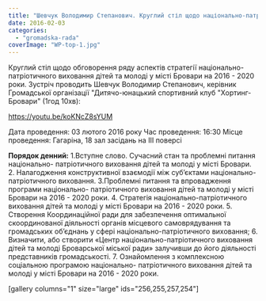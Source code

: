 ```yaml
---
title: "Шевчук Володимир Степанович. Круглий стіл щодо національно-патріотичного виховання дітей та молоді у місті Бровари"
date: 2016-02-03
categories: 
  - "gromadska-rada"
coverImage: "WP-top-1.jpg"
---
```


Круглий стіл щодо обговорення ряду аспектів стратегії національно-патріотичного виховання дітей та молоді у місті Бровари на 2016 - 2020 роки. Зустріч проводить Шевчук Володимир Степанович, керівник Громадської організації "Дитячо-юнацький спортивний клуб "Хортинг-Бровари" (1год 10хв):<!--more-->

https://youtu.be/koKNcZ8sYUM

Дата проведення: 03 лютого 2016 року Час проведення: 16:30 Місце проведення: Гагаріна, 18 зал засідань на ІІІ поверсі

**Порядок денний:** 1.Вступне слово. Сучасний стан та проблемні питання національно- патріотичного виховання дітей та молоді у місті Бровари. 2. Налагодження конструктивної взаємодії між суб’єктами національно- патріотичного виховання. 3.Проблемні питання та впровадження програми національно- патріотичного виховання дітей та молоді у місті Бровари на 2016 - 2020 роки. 4. Стратегія національно-патріотичного виховання дітей та молоді у місті Бровари на 2016 - 2020 роки. 5. Створення Координаційної ради для забезпечення оптимальної скоординованої діяльності органів місцевого самоврядування та громадських об’єднань у сфері національно-патріотичного виховання; 6. Визначити, або створити «Центр національно-патріотичного виховання дітей та молоді Броварської міської ради» залучивши до його діяльності представників громадськості. 7. Ознайомлення з комплексною соціальною програмою національно- патріотичного виховання дітей та молоді у місті Бровари на 2016 - 2020 роки.

\[gallery columns="1" size="large" ids="256,255,257,254"\]
